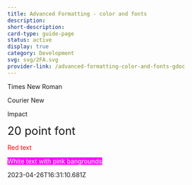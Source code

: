 ```yaml
---
title: Advanced Formatting - color and fonts
description: 
short-description: 
card-type: guide-page
status: active
display: true
category: Development
svg: svg/2FA.svg
provider-link: /advanced-formatting-color-and-fonts-gdoc
---
```

<div class="content-section">
<div class="section-container" markdown="1">

Times New Roman


Courier New


Impact


<span style='font-size:1.82em'>20 point font</span>


<span style='color:rgb(255, 0, 0)'>Red text</span>


<span style='color:rgb(255, 255, 255);background-color:rgb(255, 0, 255)'>White text with pink bangrounds</span>
</div>
</div> 2023-04-26T16:31:10.681Z